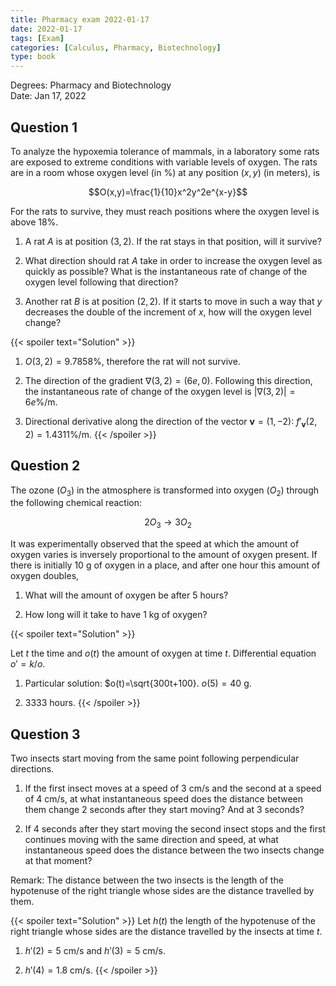 ```yaml
---
title: Pharmacy exam 2022-01-17
date: 2022-01-17
tags: [Exam]
categories: [Calculus, Pharmacy, Biotechnology]
type: book
---
```


Degrees: Pharmacy and Biotechnology  
Date: Jan 17, 2022

## Question 1

To analyze the hypoxemia tolerance of mammals, in a laboratory some rats are exposed to extreme conditions with variable levels of oxygen. The rats are in a room whose oxygen level (in %) at any position $(x,y)$ (in meters), is 

$$O(x,y)=\frac{1}{10}x^2y^2e^{x-y}$$ 

For the rats to survive, they must reach positions where the oxygen level is above 18%. 

1. A rat $A$ is at position $(3,2)$. If the rat stays in that position, will it survive? 

2. What direction should rat $A$ take in order to increase the oxygen level as quickly as possible? What is the instantaneous rate of change of the oxygen level following that direction? 

3. Another rat $B$ is at position $(2,2)$. If it starts to move in such a way that $y$ decreases the double of the increment of $x$, how will the oxygen level change? 

{{< spoiler text="Solution" >}} 

1. $O(3,2)=9.7858$%, therefore the rat will not survive.

2. The direction of the gradient $\nabla(3,2) = (6e,0)$. Following this direction, the instantaneous rate of change of the oxygen level is $|\nabla(3,2)|=6e$%/m.

3. Directional derivative along the direction of the vector $\mathbf{v}=(1,-2)$: $f'_{\mathbf{v}}(2,2)=1.4311$%/m.
{{< /spoiler >}}

## Question 2

The ozone ($O_3$) in the atmosphere is transformed into oxygen ($O_2$) through the following chemical reaction: 

$$2O_3 \rightarrow 3O_2$$ 

It was experimentally observed that the speed at which the amount of oxygen varies is inversely proportional to the amount of oxygen present. If there is initially 10 g of oxygen in a place, and after one hour this amount of oxygen doubles, 

1. What will the amount of oxygen be after 5 hours? 

2. How long will it take to have 1 kg of oxygen? 

{{< spoiler text="Solution" >}}

Let $t$ the time and $o(t)$ the amount of oxygen at time $t$. Differential equation $o'=k/o$.

1. Particular solution: $o(t)=\sqrt{300t+100}. $o(5)=40$ g.

2. $3333$ hours.
{{< /spoiler >}}

## Question 3

Two insects start moving from the same point following perpendicular directions. 

1. If the first insect moves at a speed of 3 cm/s and the second at a speed of 4 cm/s, at what instantaneous speed does the distance between them change 2 seconds after they start moving? And at 3 seconds? 

2. If 4 seconds after they start moving the second insect stops and the first continues moving with the same direction and speed, at what instantaneous speed does the distance between the two insects change at that moment? 

Remark: The distance between the two insects is the length of the hypotenuse of the right triangle whose sides are the distance travelled by them. 


{{< spoiler text="Solution" >}}
Let $h(t)$ the length of the hypotenuse of the right triangle whose sides are the distance travelled by the insects at time $t$.

1. $h'(2)=5$ cm/s and $h'(3)=5$ cm/s.

2. $h'(4)=1.8$ cm/s.
{{< /spoiler >}}